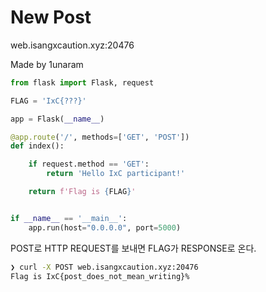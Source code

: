 # New Post 
web.isangxcaution.xyz:20476

Made by 1unaram

```python
from flask import Flask, request

FLAG = 'IxC{???}'

app = Flask(__name__)

@app.route('/', methods=['GET', 'POST'])
def index():

    if request.method == 'GET':
        return 'Hello IxC participant!'

    return f'Flag is {FLAG}'


if __name__ == '__main__':
    app.run(host="0.0.0.0", port=5000)
```

POST로 HTTP REQUEST를 보내면 FLAG가 RESPONSE로 온다.

```sh
❯ curl -X POST web.isangxcaution.xyz:20476
Flag is IxC{post_does_not_mean_writing}%
```
